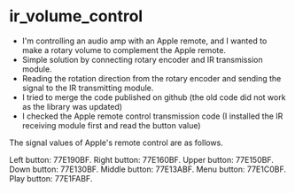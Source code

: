 # ir_volume_control

- I'm controlling an audio amp with an Apple remote, and I wanted to make a rotary volume to complement the Apple remote.
- Simple solution by connecting rotary encoder and IR transmission module.
- Reading the rotation direction from the rotary encoder and sending the signal to the IR transmitting module.
- I tried to merge the code published on github (the old code did not work as the library was updated)
- I checked the Apple remote control transmission code (I installed the IR receiving module first and read the button value)


The signal values of Apple's remote control are as follows.

Left button: 77E190BF.
Right button: 77E160BF.
Upper button: 77E150BF.
Down button: 77E130BF.
Middle button: 77E13ABF.
Menu button: 77E1C0BF.
Play button: 77E1FABF.
